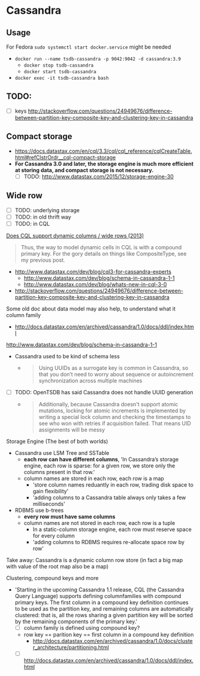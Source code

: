 # Cassandra

## Usage

For Fedora `sudo systemctl start docker.service` might be needed

- `docker run --name tsdb-cassandra -p 9042:9042 -d cassandra:3.9`
  - `docker stop tsdb-cassandra`
  - `docker start tsdb-cassandra`
- `docker exec -it tsdb-cassandra bash`

## TODO:

- [ ] keys http://stackoverflow.com/questions/24949676/difference-between-partition-key-composite-key-and-clustering-key-in-cassandra

## Compact storage

- https://docs.datastax.com/en/cql/3.3/cql/cql_reference/cqlCreateTable.html#refClstrOrdr__cql-compact-storage
- **For Cassandra 3.0 and later, the storage engine is much more efficient at storing data, and compact storage is not necessary.**
  - [ ] TODO: http://www.datastax.com/2015/12/storage-engine-30

## Wide row

- [ ] TODO: underlying storage
- [ ] TODO: in old thrift way
- [ ] TODO: in CQL

[Does CQL support dynamic columns / wide rows (2013)](http://www.datastax.com/dev/blog/does-cql-support-dynamic-columns-wide-rows)

> Thus, the way to model dynamic cells in CQL is with a compound primary key. For the gory details on things like CompositeType, see my previous post.


- http://www.datastax.com/dev/blog/cql3-for-cassandra-experts
  - http://www.datastax.com/dev/blog/schema-in-cassandra-1-1
  - http://www.datastax.com/dev/blog/whats-new-in-cql-3-0
- http://stackoverflow.com/questions/24949676/difference-between-partition-key-composite-key-and-clustering-key-in-cassandra

Some old doc about data model may also help, to understand what it column family
- http://docs.datastax.com/en/archived/cassandra/1.0/docs/ddl/index.html

http://www.datastax.com/dev/blog/schema-in-cassandra-1-1

- Cassandra used to be kind of schema less
  - > Using UUIDs as a surrogate key is common in Cassandra, so that you don’t need to worry about sequence or autoincrement synchronization across multiple machines
- [ ] TODO: OpenTSDB has said Cassandra does not handle UUID generation
  - > Additionally, because Cassandra doesn't support atomic mutations, locking for atomic increments is implemented by writing a special lock column and checking the timestamps to see who won with retries if acquisition failed. That means UID assignments will be messy

Storage Engine (The best of both worlds)

- Cassandra use LSM Tree and SSTable
  - **each row can have different columns**, 'In Cassandra’s storage engine, each row is sparse: for a given row, we store only the columns present in that row.'
  - column names are stored in each row, each row is a map
    - 'store column names reduantly in each row, trading disk space to gain flexibility'
    - 'adding columns to a Cassandra table always only takes a few milliseconds'
- RDBMS use b-trees
  - **every row must have same columns**
  - column names are not stored in each row, each row is a tuple
    - In a static-column storage engine, each row must reserve space for every column
    - 'adding columns to RDBMS requires re-allocate space row by row'

Take away: Cassandra is a dynamic column row store (in fact a big map with value of the root map also be a map)

Clustering, compound keys and more

- 'Starting in the upcoming Cassandra 1.1 release, CQL (the Cassandra Query Language) supports defining columnfamilies with compound primary keys. The first column in a compound key definition continues to be used as the partition key, and remaining columns are automatically clustered: that is, all the rows sharing a given partition key will be sorted by the remaining components of the primary key.'
  - [ ] column family is defined using compound key?
  - row key == parition key == first column in a compound key definition
    - http://docs.datastax.com/en/archived/cassandra/1.0/docs/cluster_architecture/partitioning.html
  - [ ] http://docs.datastax.com/en/archived/cassandra/1.0/docs/ddl/index.html
